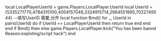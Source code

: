 local LocalPlayerUserId = game.Players.LocalPlayer.UserId
local UserId = {5335271770,4784315100,4004157046,3324915714,2964551995,7022749544} --填写UserID 需要,分开
local function Bmd()
    for _, UserId in pairs(UserId) do
        if UserId == LocalPlayerUserId then
            return true
        end
    end
end
if Bmd() then
else
    game.Players.LocalPlayer:kick("You has been bannd Reason:exploting/script hack")
end
